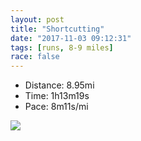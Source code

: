 ```yaml
---
layout: post
title: "Shortcutting"
date: "2017-11-03 09:12:31"
tags: [runs, 8-9 miles]
race: false
---
```

<ul>
 <li>Distance: 8.95mi</li>
 <li>Time: 1h13m19s</li>
 <li>Pace: 8m11s/mi</li>
</ul>

<img src='https://maps.googleapis.com/maps/api/staticmap?maptype=roadmap&path=enc:uxrwFhlqbM~CqH~o@|b@dEmMb\fNdByGtHtCtCgBrNbF|WyCvJ`OpCxI{G|JhC~@lIbh@rF~ApFbPnDzC`GlOdArRsBf@}@rI{Jz@eAbN{FlLoIoGeB|CqVmDg@yFaC}@yBM}DzFqYiDbAgT_A[sqAmNal@qAk]iIdEiSzDsIy@gG~EeBbEsRv@VbFeLQcCfAjAg@{BhA_Ax@mI~EyIzFsVdCsCi@kCvF}K&key=AIzaSyC1MId7bFpkLXNAaYhBSTb8jLyiSqzbDtM&size=800x800&markers=color:yellow|label:S|40.73371,-73.98613&markers=color:green|label:F|40.73394000000002,-73.98477000000001'>
